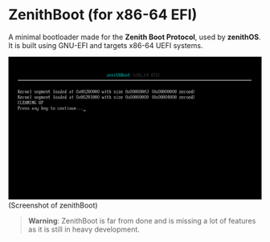 # ZenithBoot (for x86-64 EFI)

A minimal bootloader made for the **Zenith Boot Protocol**, used by **zenithOS**. It is built using GNU-EFI and targets x86-64 UEFI systems.

![zenithboot](img/image.png)
(Screenshot of zenithBoot)

> **Warning**: ZenithBoot is far from done and is missing a lot of features as it is still in heavy development.
